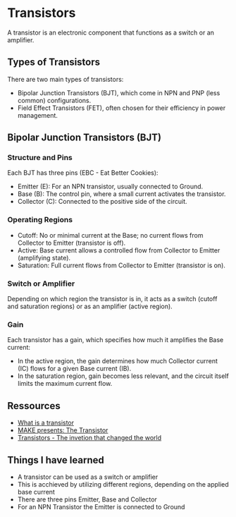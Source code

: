 # Transistors

A transistor is an electronic component that functions as a switch or an amplifier.

## Types of Transistors
There are two main types of transistors:
- Bipolar Junction Transistors (BJT), which come in NPN and PNP (less common) configurations.
- Field Effect Transistors (FET), often chosen for their efficiency in power management.

## Bipolar Junction Transistors (BJT)

### Structure and Pins
Each BJT has three pins (EBC - Eat Better Cookies):

- Emitter (E): For an NPN transistor, usually connected to Ground.
- Base (B): The control pin, where a small current activates the transistor.
- Collector (C): Connected to the positive side of the circuit.

### Operating Regions
- Cutoff: No or minimal current at the Base; no current flows from Collector to Emitter (transistor is off).
- Active: Base current allows a controlled flow from Collector to Emitter (amplifying state).
- Saturation: Full current flows from Collector to Emitter (transistor is on).

### Switch or Amplifier
Depending on which region the transistor is in, it acts as a switch (cutoff and saturation regions) or as an amplifier (active region).

### Gain
Each transistor has a gain, which specifies how much it amplifies the Base current:

- In the active region, the gain determines how much Collector current (IC) flows for a given Base current (IB).
- In the saturation region, gain becomes less relevant, and the circuit itself limits the maximum current flow.

## Ressources
- [What is a transistor](https://www.youtube.com/watch?v=AwXp6jVaTV4)
- [MAKE presents: The Transistor](https://www.youtube.com/watch?v=-td7YT-Pums)
- [Transistors - The invetion that changed the world](https://www.youtube.com/watch?v=OwS9aTE2Go4)

## Things I have learned
- A transistor can be used as a switch or amplifier
- This is acchieved by utilizing different regions, depending on the applied base current
- There are three pins Emitter, Base and Collector
- For an NPN Transistor the Emitter is connected to Ground